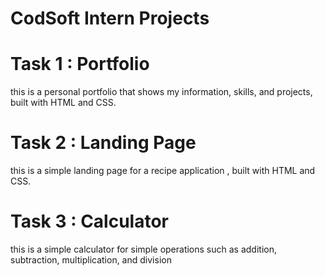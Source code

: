 # CodSoft Intern Projects
 
# Task 1 : Portfolio 

this is a personal portfolio that shows my information, skills, and projects, built with HTML and CSS.

# Task 2 : Landing Page

this is a simple landing page for a recipe application , built with HTML and CSS.

# Task 3 : Calculator

this is a simple calculator for simple operations such as addition, subtraction, multiplication, and division



